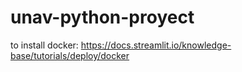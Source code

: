# unav-python-proyect


to install docker: 
https://docs.streamlit.io/knowledge-base/tutorials/deploy/docker